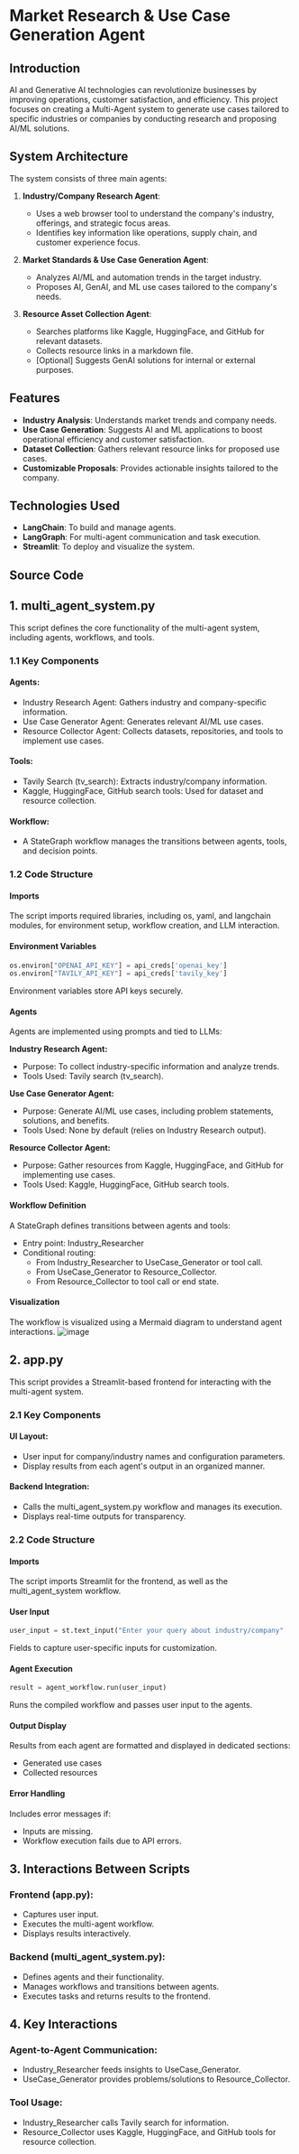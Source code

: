 # Market Research & Use Case Generation Agent

## Introduction
AI and Generative AI technologies can revolutionize businesses by improving operations, customer satisfaction, and efficiency. This project focuses on creating a Multi-Agent system to generate use cases tailored to specific industries or companies by conducting research and proposing AI/ML solutions.

## System Architecture
The system consists of three main agents:
1. **Industry/Company Research Agent**:
   - Uses a web browser tool to understand the company's industry, offerings, and strategic focus areas.
   - Identifies key information like operations, supply chain, and customer experience focus.

2. **Market Standards & Use Case Generation Agent**:
   - Analyzes AI/ML and automation trends in the target industry.
   - Proposes AI, GenAI, and ML use cases tailored to the company's needs.

3. **Resource Asset Collection Agent**:
   - Searches platforms like Kaggle, HuggingFace, and GitHub for relevant datasets.
   - Collects resource links in a markdown file.
   - [Optional] Suggests GenAI solutions for internal or external purposes.


## Features
- **Industry Analysis**: Understands market trends and company needs.
- **Use Case Generation**: Suggests AI and ML applications to boost operational efficiency and customer satisfaction.
- **Dataset Collection**: Gathers relevant resource links for proposed use cases.
- **Customizable Proposals**: Provides actionable insights tailored to the company.

## Technologies Used
- **LangChain**: To build and manage agents.
- **LangGraph**: For multi-agent communication and task execution.
- **Streamlit**: To deploy and visualize the system.

## Source Code
## 1. multi_agent_system.py
This script defines the core functionality of the multi-agent system, including agents, workflows, and tools.

### 1.1 Key Components

#### Agents:
* Industry Research Agent: Gathers industry and company-specific information.
* Use Case Generator Agent: Generates relevant AI/ML use cases.
* Resource Collector Agent: Collects datasets, repositories, and tools to implement use cases.

#### Tools:
* Tavily Search (tv_search): Extracts industry/company information.
* Kaggle, HuggingFace, GitHub search tools: Used for dataset and resource collection.

#### Workflow:
* A StateGraph workflow manages the transitions between agents, tools, and decision points.

### 1.2 Code Structure

#### Imports
The script imports required libraries, including os, yaml, and langchain modules, for environment setup, workflow creation, and LLM interaction.

#### Environment Variables
```python
os.environ["OPENAI_API_KEY"] = api_creds['openai_key']
os.environ["TAVILY_API_KEY"] = api_creds['tavily_key']
```
Environment variables store API keys securely.

#### Agents
Agents are implemented using prompts and tied to LLMs:

**Industry Research Agent:**
* Purpose: To collect industry-specific information and analyze trends.
* Tools Used: Tavily search (tv_search).

**Use Case Generator Agent:**
* Purpose: Generate AI/ML use cases, including problem statements, solutions, and benefits.
* Tools Used: None by default (relies on Industry Research output).

**Resource Collector Agent:**
* Purpose: Gather resources from Kaggle, HuggingFace, and GitHub for implementing use cases.
* Tools Used: Kaggle, HuggingFace, GitHub search tools.

#### Workflow Definition
A StateGraph defines transitions between agents and tools:
* Entry point: Industry_Researcher
* Conditional routing:
  * From Industry_Researcher to UseCase_Generator or tool call.
  * From UseCase_Generator to Resource_Collector.
  * From Resource_Collector to tool call or end state.

#### Visualization
The workflow is visualized using a Mermaid diagram to understand agent interactions.
![image](https://github.com/user-attachments/assets/60d33056-8691-4705-a180-cd6123eede9e)


## 2. app.py
This script provides a Streamlit-based frontend for interacting with the multi-agent system.

### 2.1 Key Components

#### UI Layout:
* User input for company/industry names and configuration parameters.
* Display results from each agent's output in an organized manner.

#### Backend Integration:
* Calls the multi_agent_system.py workflow and manages its execution.
* Displays real-time outputs for transparency.

### 2.2 Code Structure

#### Imports
The script imports Streamlit for the frontend, as well as the multi_agent_system workflow.

#### User Input
```python
user_input = st.text_input("Enter your query about industry/company"
```
Fields to capture user-specific inputs for customization.

#### Agent Execution
```python
result = agent_workflow.run(user_input)
```
Runs the compiled workflow and passes user input to the agents.

#### Output Display
Results from each agent are formatted and displayed in dedicated sections:
* Generated use cases
* Collected resources

#### Error Handling
Includes error messages if:
* Inputs are missing.
* Workflow execution fails due to API errors.

## 3. Interactions Between Scripts

### Frontend (app.py):
* Captures user input.
* Executes the multi-agent workflow.
* Displays results interactively.

### Backend (multi_agent_system.py):
* Defines agents and their functionality.
* Manages workflows and transitions between agents.
* Executes tasks and returns results to the frontend.

## 4. Key Interactions

### Agent-to-Agent Communication:
* Industry_Researcher feeds insights to UseCase_Generator.
* UseCase_Generator provides problems/solutions to Resource_Collector.

### Tool Usage:
* Industry_Researcher calls Tavily search for information.
* Resource_Collector uses Kaggle, HuggingFace, and GitHub tools for resource collection.

